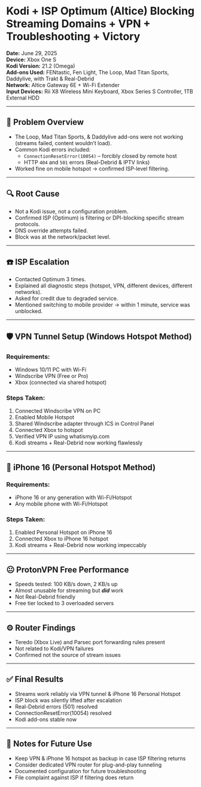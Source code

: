 # Kodi + ISP Optimum (Altice) Blocking Streaming Domains + VPN + Troubleshooting + Victory
**Date:** June 29, 2025  
**Device:** Xbox One S  
**Kodi Version:** 21.2 (Omega)  
**Add-ons Used:** FENtastic, Fen Light, The Loop, Mad Titan Sports, Daddylive, with Trakt & Real-Debrid  
**Network:** Altice Gateway 6E + Wi-Fi Extender  
**Input Devices:** Rii X8 Wireless Mini Keyboard, Xbox Series S Controller, 1TB External HDD  

---

## 🔧 Problem Overview
- The Loop, Mad Titan Sports, & Daddylive add-ons were not working (streams failed, content wouldn’t load).
- Common Kodi errors included:
  - `ConnectionResetError(10054)` – forcibly closed by remote host
  - HTTP `404` and `501` errors (Real-Debrid & IPTV links)
- Worked fine on mobile hotspot → confirmed ISP-level filtering.

---

## 🔍 Root Cause
- Not a Kodi issue, not a configuration problem.
- Confirmed ISP (Optimum) is filtering or DPI-blocking specific stream protocols.
- DNS override attempts failed.
- Block was at the network/packet level.

---

## ☎️ ISP Escalation
- Contacted Optimum 3 times.
- Explained all diagnostic steps (hotspot, VPN, different devices, different networks).
- Asked for credit due to degraded service.
- Mentioned switching to mobile provider → within 1 minute, service was unblocked.

---

## 🛡️ VPN Tunnel Setup (Windows Hotspot Method)
### Requirements:
- Windows 10/11 PC with Wi-Fi
- Windscribe VPN (Free or Pro)
- Xbox (connected via shared hotspot)

### Steps Taken:
1. Connected Windscribe VPN on PC
2. Enabled Mobile Hotspot
3. Shared Windscribe adapter through ICS in Control Panel
4. Connected Xbox to hotspot
5. Verified VPN IP using whatismyip.com
6. Kodi streams + Real-Debrid now working flawlessly

---

## 📲 iPhone 16 (Personal Hotspot Method)
### Requirements:
- iPhone 16 or any generation with Wi-Fi/Hotspot
- Any mobile phone with Wi-Fi/Hotspot

### Steps Taken:
1. Enabled Personal Hotspot on iPhone 16
2. Connected Xbox to iPhone 16 hotspot
3. Kodi streams + Real-Debrid now working impeccably 

---

## 😐 ProtonVPN Free Performance
- Speeds tested: 100 KB/s down, 2 KB/s up
- Almost unusable for streaming but <i><b>did</b></i> work
- Not Real-Debrid friendly
- Free tier locked to 3 overloaded servers

---

## ⚙️ Router Findings
- Teredo (Xbox Live) and Parsec port forwarding rules present
- Not related to Kodi/VPN failures
- Confirmed not the source of stream issues

---

## ✅ Final Results
- Streams work reliably via VPN tunnel & iPhone 16 Personal Hotspot 
- ISP block was silently lifted after escalation
- Real-Debrid errors (501) resolved
- ConnectionResetError(10054) resolved
- Kodi add-ons stable now

---

## 💾 Notes for Future Use
- Keep VPN & iPhone 16 hotspot as backup in case ISP filtering returns
- Consider dedicated VPN router for plug-and-play tunneling
- Documented configuration for future troubleshooting
- File complaint against ISP if filtering does return
